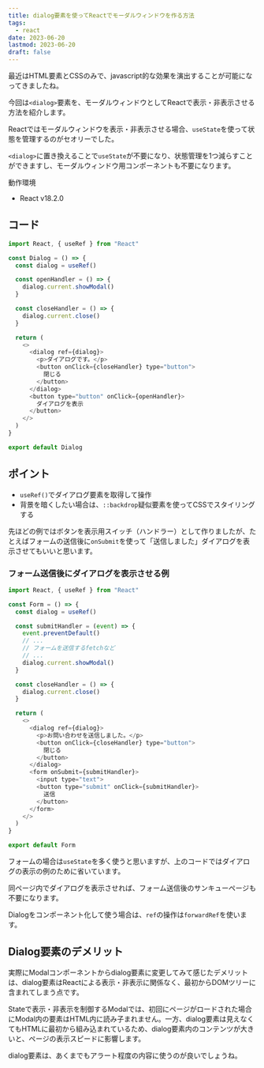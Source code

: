 ```yaml
---
title: dialog要素を使ってReactでモーダルウィンドウを作る方法
tags:
  - react
date: 2023-06-20
lastmod: 2023-06-20
draft: false
---
```


最近はHTML要素とCSSのみで、javascript的な効果を演出することが可能になってきましたね。

今回は`<dialog>`要素を、モーダルウィンドウとしてReactで表示・非表示させる方法を紹介します。

Reactではモーダルウィンドウを表示・非表示させる場合、`useState`を使って状態を管理するのがセオリーでした。

`<dialog>`に置き換えることで`useState`が不要になり、状態管理を1つ減らすことができますし、モーダルウィンドウ用コンポーネントも不要になります。

動作環境

- React v18.2.0

## コード

```js
import React, { useRef } from "React"

const Dialog = () => {
  const dialog = useRef()

  const openHandler = () => {
    dialog.current.showModal()
  }

  const closeHandler = () => {
    dialog.current.close()
  }

  return (
    <>
      <dialog ref={dialog}>
        <p>ダイアログです。</p>
        <button onClick={closeHandler} type="button">
          閉じる
        </button>
      </dialog>
      <button type="button" onClick={openHandler}>
        ダイアログを表示
      </button>
    </>
  )
}

export default Dialog
```

## ポイント

- `useRef()`でダイアログ要素を取得して操作
- 背景を暗くしたい場合は、`::backdrop`疑似要素を使ってCSSでスタイリングする

先ほどの例ではボタンを表示用スイッチ（ハンドラー）として作りましたが、たとえばフォームの送信後に`onSubmit`を使って「送信しました」ダイアログを表示させてもいいと思います。

### フォーム送信後にダイアログを表示させる例

```js
import React, { useRef } from "React"

const Form = () => {
  const dialog = useRef()

  const submitHandler = (event) => {
    event.preventDefault()
    // ...
    // フォームを送信するfetchなど
    // ...
    dialog.current.showModal()
  }

  const closeHandler = () => {
    dialog.current.close()
  }

  return (
    <>
      <dialog ref={dialog}>
        <p>お問い合わせを送信しました。</p>
        <button onClick={closeHandler} type="button">
          閉じる
        </button>
      </dialog>
      <form onSubmit={submitHandler}>
        <input type="text">
        <button type="submit" onClick={submitHandler}>
          送信
        </button>
      </form>
    </>
  )
}

export default Form
```

フォームの場合は`useState`を多く使うと思いますが、上のコードではダイアログの表示の例のために省いています。

同ページ内でダイアログを表示させれば、フォーム送信後のサンキューページも不要になります。

Dialogをコンポーネント化して使う場合は、`ref`の操作は`forwardRef`を使います。

## Dialog要素のデメリット

実際にModalコンポーネントからdialog要素に変更してみて感じたデメリットは、dialog要素はReactによる表示・非表示に関係なく、最初からDOMツリーに含まれてしまう点です。

Stateで表示・非表示を制御するModalでは、初回にページがロードされた場合にModal内の要素はHTML内に読み子まれません。一方、dialog要素は見えなくてもHTMLに最初から組み込まれているため、dialog要素内のコンテンツが大きいと、ページの表示スピードに影響します。

dialog要素は、あくまでもアラート程度の内容に使うのが良いでしょうね。
